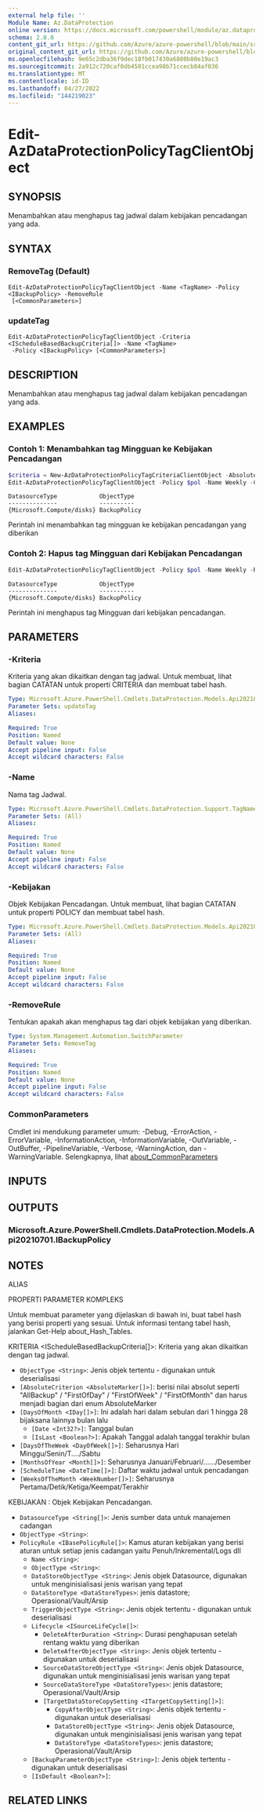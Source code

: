 ```yaml
---
external help file: ''
Module Name: Az.DataProtection
online version: https://docs.microsoft.com/powershell/module/az.dataprotection/edit-azdataprotectionpolicytagclientobject
schema: 2.0.0
content_git_url: https://github.com/Azure/azure-powershell/blob/main/src/DataProtection/help/Edit-AzDataProtectionPolicyTagClientObject.md
original_content_git_url: https://github.com/Azure/azure-powershell/blob/main/src/DataProtection/help/Edit-AzDataProtectionPolicyTagClientObject.md
ms.openlocfilehash: 9e65c2dba36f9dec18fb017430a6800b80e19ac3
ms.sourcegitcommit: 2a912c720caf0db4501ccea98b71ccecb84af036
ms.translationtype: MT
ms.contentlocale: id-ID
ms.lasthandoff: 04/27/2022
ms.locfileid: "144219023"
---
```

# Edit-AzDataProtectionPolicyTagClientObject

## SYNOPSIS
Menambahkan atau menghapus tag jadwal dalam kebijakan pencadangan yang ada.

## SYNTAX

### RemoveTag (Default)
```
Edit-AzDataProtectionPolicyTagClientObject -Name <TagName> -Policy <IBackupPolicy> -RemoveRule
 [<CommonParameters>]
```

### updateTag
```
Edit-AzDataProtectionPolicyTagClientObject -Criteria <IScheduleBasedBackupCriteria[]> -Name <TagName>
 -Policy <IBackupPolicy> [<CommonParameters>]
```

## DESCRIPTION
Menambahkan atau menghapus tag jadwal dalam kebijakan pencadangan yang ada.

## EXAMPLES

### Contoh 1: Menambahkan tag Mingguan ke Kebijakan Pencadangan
```powershell
$criteria = New-AzDataProtectionPolicyTagCriteriaClientObject -AbsoluteCriteria FirstOfWeek
Edit-AzDataProtectionPolicyTagClientObject -Policy $pol -Name Weekly -Criteria $criteria
```

```output
DatasourceType            ObjectType
--------------            ----------
{Microsoft.Compute/disks} BackupPolicy
```

Perintah ini menambahkan tag mingguan ke kebijakan pencadangan yang diberikan

### Contoh 2: Hapus tag Mingguan dari Kebijakan Pencadangan
```powershell
Edit-AzDataProtectionPolicyTagClientObject -Policy $pol -Name Weekly -RemoveRule
```

```output
DatasourceType            ObjectType
--------------            ----------
{Microsoft.Compute/disks} BackupPolicy
```

Perintah ini menghapus tag Mingguan dari kebijakan pencadangan.

## PARAMETERS

### -Kriteria
Kriteria yang akan dikaitkan dengan tag jadwal.
Untuk membuat, lihat bagian CATATAN untuk properti CRITERIA dan membuat tabel hash.

```yaml
Type: Microsoft.Azure.PowerShell.Cmdlets.DataProtection.Models.Api20210701.IScheduleBasedBackupCriteria[]
Parameter Sets: updateTag
Aliases:

Required: True
Position: Named
Default value: None
Accept pipeline input: False
Accept wildcard characters: False
```

### -Name
Nama tag Jadwal.

```yaml
Type: Microsoft.Azure.PowerShell.Cmdlets.DataProtection.Support.TagName
Parameter Sets: (All)
Aliases:

Required: True
Position: Named
Default value: None
Accept pipeline input: False
Accept wildcard characters: False
```

### -Kebijakan
Objek Kebijakan Pencadangan.
Untuk membuat, lihat bagian CATATAN untuk properti POLICY dan membuat tabel hash.

```yaml
Type: Microsoft.Azure.PowerShell.Cmdlets.DataProtection.Models.Api20210701.IBackupPolicy
Parameter Sets: (All)
Aliases:

Required: True
Position: Named
Default value: None
Accept pipeline input: False
Accept wildcard characters: False
```

### -RemoveRule
Tentukan apakah akan menghapus tag dari objek kebijakan yang diberikan.

```yaml
Type: System.Management.Automation.SwitchParameter
Parameter Sets: RemoveTag
Aliases:

Required: True
Position: Named
Default value: None
Accept pipeline input: False
Accept wildcard characters: False
```

### CommonParameters
Cmdlet ini mendukung parameter umum: -Debug, -ErrorAction, -ErrorVariable, -InformationAction, -InformationVariable, -OutVariable, -OutBuffer, -PipelineVariable, -Verbose, -WarningAction, dan -WarningVariable. Selengkapnya, lihat [about_CommonParameters](http://go.microsoft.com/fwlink/?LinkID=113216)

## INPUTS

## OUTPUTS

### Microsoft.Azure.PowerShell.Cmdlets.DataProtection.Models.Api20210701.IBackupPolicy

## NOTES

ALIAS

PROPERTI PARAMETER KOMPLEKS

Untuk membuat parameter yang dijelaskan di bawah ini, buat tabel hash yang berisi properti yang sesuai. Untuk informasi tentang tabel hash, jalankan Get-Help about_Hash_Tables.


KRITERIA <IScheduleBasedBackupCriteria[]>: Kriteria yang akan dikaitkan dengan tag jadwal.
  - `ObjectType <String>`: Jenis objek tertentu - digunakan untuk deserialisasi
  - `[AbsoluteCriterion <AbsoluteMarker[]>]`: berisi nilai absolut seperti "AllBackup" / "FirstOfDay" / "FirstOfWeek" / "FirstOfMonth" dan harus menjadi bagian dari enum AbsoluteMarker
  - `[DaysOfMonth <IDay[]>]`: Ini adalah hari dalam sebulan dari 1 hingga 28 bijaksana lainnya bulan lalu
    - `[Date <Int32?>]`: Tanggal bulan
    - `[IsLast <Boolean?>]`: Apakah Tanggal adalah tanggal terakhir bulan
  - `[DaysOfTheWeek <DayOfWeek[]>]`: Seharusnya Hari Minggu/Senin/T..../Sabtu
  - `[MonthsOfYear <Month[]>]`: Seharusnya Januari/Februari/....../Desember
  - `[ScheduleTime <DateTime[]>]`: Daftar waktu jadwal untuk pencadangan
  - `[WeeksOfTheMonth <WeekNumber[]>]`: Seharusnya Pertama/Detik/Ketiga/Keempat/Terakhir

KEBIJAKAN <IBackupPolicy>: Objek Kebijakan Pencadangan.
  - `DatasourceType <String[]>`: Jenis sumber data untuk manajemen cadangan
  - `ObjectType <String>`: 
  - `PolicyRule <IBasePolicyRule[]>`: Kamus aturan kebijakan yang berisi aturan untuk setiap jenis cadangan yaitu Penuh/Inkremental/Logs dll
    - `Name <String>`: 
    - `ObjectType <String>`: 
    - `DataStoreObjectType <String>`: Jenis objek Datasource, digunakan untuk menginisialisasi jenis warisan yang tepat
    - `DataStoreType <DataStoreTypes>`: jenis datastore; Operasional/Vault/Arsip
    - `TriggerObjectType <String>`: Jenis objek tertentu - digunakan untuk deserialisasi
    - `Lifecycle <ISourceLifeCycle[]>`: 
      - `DeleteAfterDuration <String>`: Durasi penghapusan setelah rentang waktu yang diberikan
      - `DeleteAfterObjectType <String>`: Jenis objek tertentu - digunakan untuk deserialisasi
      - `SourceDataStoreObjectType <String>`: Jenis objek Datasource, digunakan untuk menginisialisasi jenis warisan yang tepat
      - `SourceDataStoreType <DataStoreTypes>`: jenis datastore; Operasional/Vault/Arsip
      - `[TargetDataStoreCopySetting <ITargetCopySetting[]>]`: 
        - `CopyAfterObjectType <String>`: Jenis objek tertentu - digunakan untuk deserialisasi
        - `DataStoreObjectType <String>`: Jenis objek Datasource, digunakan untuk menginisialisasi jenis warisan yang tepat
        - `DataStoreType <DataStoreTypes>`: jenis datastore; Operasional/Vault/Arsip
    - `[BackupParameterObjectType <String>]`: Jenis objek tertentu - digunakan untuk deserialisasi
    - `[IsDefault <Boolean?>]`: 

## RELATED LINKS

